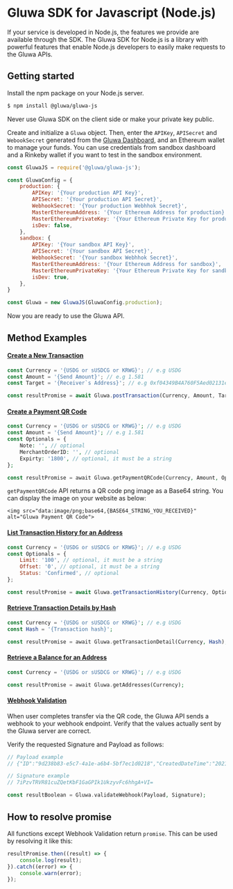 # Gluwa SDK for Javascript \(Node.js\)

If your service is developed in Node.js, the features we provide are available through the SDK. The Gluwa SDK for Node.js is a library with powerful features that enable Node.js developers to easily make requests to the Gluwa APIs.

## Getting started

Install the npm package on your Node.js server.

```bash
$ npm install @gluwa/gluwa-js
```

Never use Gluwa SDK on the client side or make your private key public.

Create and initialize a `Gluwa` object. Then, enter the `APIKey`, `APISecret` and `WebookSecret` generated from the [Gluwa Dashboard](https://dashboard.gluwa.com), and an Ethereum wallet to manage your funds. You can use credentials from sandbox dashboard and a Rinkeby wallet if you want to test in the sandbox environment.

```javascript
const GluwaJS = require('@gluwa/gluwa-js');

const GluwaConfig = {
    production: {
        APIKey: '{Your production API Key}',
        APISecret: '{Your production API Secret}',
        WebhookSecret: '{Your production Webhhok Secret}',
        MasterEthereumAddress: '{Your Ethereum Address for production}',
        MasterEthereumPrivateKey: '{Your Ethereum Private Key for production}',
        isDev: false,
    },
    sandbox: {
        APIKey: '{Your sandbox API Key}',
        APISecret: '{Your sandbox API Secret}',
        WebhookSecret: '{Your sandbox Webhhok Secret}',
        MasterEthereumAddress: '{Your Ethereum Address for sandbox}',
        MasterEthereumPrivateKey: '{Your Ethereum Private Key for sandbox}',
        isDev: true,
    },
}

const Gluwa = new GluwaJS(GluwaConfig.production);
```

Now you are ready to use the Gluwa API.

## Method Examples

#### [Create a New Transaction](../api/api.md#create-a-new-transaction)

```javascript
const Currency = '{USDG or sUSDCG or KRWG}'; // e.g USDG
const Amount = '{Send Amount}'; // e.g 1.581
const Target = '{Receiver`s Address}'; // e.g 0xf04349B4A760F5Aed02131e0dAA9bB99a1d1d1e5

const resultPromise = await Gluwa.postTransaction(Currency, Amount, Target);
```

#### [Create a Payment QR Code](../api/api.md#create-a-payment-qr-code)

```php
const Currency = '{USDG or sUSDCG or KRWG}'; // e.g USDG
const Amount = '{Send Amount}'; // e.g 1.581
const Optionals = {
    Note: '', // optional
    MerchantOrderID: '', // optional
    Expirty: '1800', // optional, it must be a string
};

const resultPromise = await Gluwa.getPaymentQRCode(Currency, Amount, Optionals);
```

`getPaymentQRCode` API returns a QR code png image as a Base64 string. You can display the image on your website as below:

```markup
<img src="data:image/png;base64,{BASE64_STRING_YOU_RECEIVED}" alt="Gluwa Payment QR Code">
```

#### [List Transaction History for an Address](../api/api.md#list-transaction-history-for-an-address)

```javascript
const Currency = '{USDG or sUSDCG or KRWG}'; // e.g USDG
const Optionals = {
    Limit: '100', // optional, it must be a string
    Offset: '0', // optional, it must be a string
    Status: 'Confirmed', // optional
};

const resultPromise = await Gluwa.getTransactionHistory(Currency, Optionals);
```

#### [Retrieve Transaction Details by Hash](../api/api.md#retrieve-transaction-details-by-hash)

```php
const Currency = '{USDG or sUSDCG or KRWG}'; // e.g USDG
const Hash = '{Transaction hash}';

const resultPromise = await Gluwa.getTransactionDetail(Currency, Hash);
```

#### [Retrieve a Balance for an Address](../api/api.md#retrieve-a-balance-for-an-address)

```php
const Currency = '{USDG or sUSDCG or KRWG}'; // e.g USDG

const resultPromise = await Gluwa.getAddresses(Currency);
```

#### [Webhook Validation](webhooks.md#step-3-verify-your-wallet-address)

When user completes transfer via the QR code, the Gluwa API sends a webhook to your webhook endpoint. Verify that the values ​​actually sent by the Gluwa server are correct.

Verify the requested Signature and Payload as follows:

```php
// Payload example
// {"ID":"9d238b83-e5c7-4a1e-a6b4-5bf7ec1d0218","CreatedDateTime":"2021-01-06T07:46:50.2779406Z","ResourceType":"Transaction","EventName":"TRANSACTION.CREATED","Summary":"A transaction was created.","Resource":{"ID":"62e667cf-1a80-41bf-b064-925999ed5b76","TxHash":"0x89a5d4cb0f1d6b919a4ada42b661ed7b2574ec4dd2d640f5c92642bad532dbe0","Source":"0xf04349B4A760F5Aed02131e0dAA9bB99a1d1d1e5","Target":"0x084Af3876A220F4732e21F7617dc212BB2A1f32E","Amount":"10","Fee":"0.5","Currency":"sUSDCG","Status":"Confirmed"}}

// Signature example
// 7iPzvTRVR81cuZQetKbF1GaGPIk1UkzyvFc6hhgA+VI=

const resultBoolean = Gluwa.validateWebhook(Payload, Signature);
```

## How to resolve promise

All functions except Webhook Validation return `promise`. This can be used by resolving it like this:

```javascript
resultPromise.then((result) => {
    console.log(result);
}).catch((error) => {
    console.warn(error);
});
```

